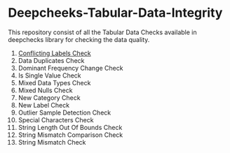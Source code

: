 # Deepcheeks-Tabular-Data-Integrity

This repository consist of all the Tabular Data Checks available in deepchecks library for checking the data quality.

1. [Conflicting Labels Check](/blob/main/Conflicting%20Labels.ipynb)
2. Data Duplicates Check
3. Dominant Frequency Change Check
4. Is Single Value Check
5. Mixed Data Types Check
6. Mixed Nulls Check
7. New Category Check
8. New Label Check
9. Outlier Sample Detection Check
10. Special Characters Check
11. String Length Out Of Bounds Check
12. String Mismatch Comparison Check
13. String Mismatch Check
